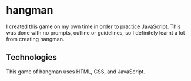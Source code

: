 # hangman
I created this game on my own time in order to practice JavaScript. This was done with no prompts, outline or guidelines, so I definitely learnt a lot from creating hangman.

## Technologies
This game of hangman uses HTML, CSS, and JavaScript.
